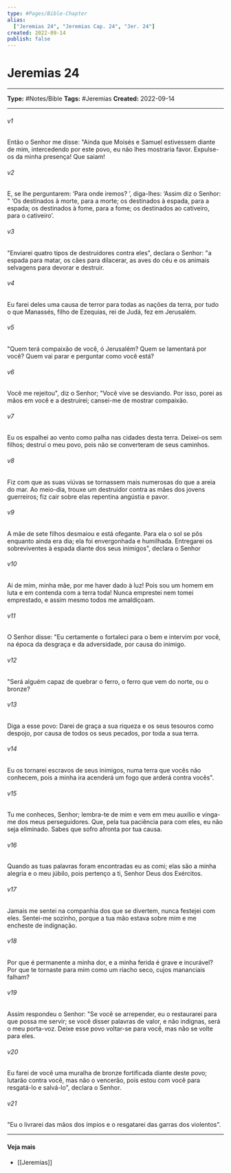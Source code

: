 ```yaml
---
type: #Pages/Bible-Chapter
alias:
  ["Jeremias 24", "Jeremias Cap. 24", "Jer. 24"]
created: 2022-09-14
publish: false
---
```


# Jeremias 24

---

**Type:** #Notes/Bible
**Tags:** #Jeremias
**Created:** 2022-09-14

---

###### v1
Então o Senhor me disse: "Ainda que Moisés e Samuel estivessem diante de mim, intercedendo por este povo, eu não lhes mostraria favor. Expulse-os da minha presença! Que saiam!
###### v2
E, se lhe perguntarem: ‘Para onde iremos? ’, diga-lhes: ‘Assim diz o Senhor: " ‘Os destinados à morte, para a morte; os destinados à espada, para a espada; os destinados à fome, para a fome; os destinados ao cativeiro, para o cativeiro’.
###### v3
"Enviarei quatro tipos de destruidores contra eles", declara o Senhor: "a espada para matar, os cães para dilacerar, as aves do céu e os animais selvagens para devorar e destruir.
###### v4
Eu farei deles uma causa de terror para todas as nações da terra, por tudo o que Manassés, filho de Ezequias, rei de Judá, fez em Jerusalém.
###### v5
"Quem terá compaixão de você, ó Jerusalém? Quem se lamentará por você? Quem vai parar e perguntar como você está?
###### v6
Você me rejeitou", diz o Senhor; "Você vive se desviando. Por isso, porei as mãos em você e a destruirei; cansei-me de mostrar compaixão.
###### v7
Eu os espalhei ao vento como palha nas cidades desta terra. Deixei-os sem filhos; destruí o meu povo, pois não se converteram de seus caminhos.
###### v8
Fiz com que as suas viúvas se tornassem mais numerosas do que a areia do mar. Ao meio-dia, trouxe um destruidor contra as mães dos jovens guerreiros; fiz cair sobre elas repentina angústia e pavor.
###### v9
A mãe de sete filhos desmaiou e está ofegante. Para ela o sol se pôs enquanto ainda era dia; ela foi envergonhada e humilhada. Entregarei os sobreviventes à espada diante dos seus inimigos", declara o Senhor
###### v10
Ai de mim, minha mãe, por me haver dado à luz! Pois sou um homem em luta e em contenda com a terra toda! Nunca emprestei nem tomei emprestado, e assim mesmo todos me amaldiçoam.
###### v11
O Senhor disse: "Eu certamente o fortaleci para o bem e intervim por você, na época da desgraça e da adversidade, por causa do inimigo.
###### v12
"Será alguém capaz de quebrar o ferro, o ferro que vem do norte, ou o bronze?
###### v13
Diga a esse povo: Darei de graça a sua riqueza e os seus tesouros como despojo, por causa de todos os seus pecados, por toda a sua terra.
###### v14
Eu os tornarei escravos de seus inimigos, numa terra que vocês não conhecem, pois a minha ira acenderá um fogo que arderá contra vocês".
###### v15
Tu me conheces, Senhor; lembra-te de mim e vem em meu auxílio e vinga-me dos meus perseguidores. Que, pela tua paciência para com eles, eu não seja eliminado. Sabes que sofro afronta por tua causa.
###### v16
Quando as tuas palavras foram encontradas eu as comi; elas são a minha alegria e o meu júbilo, pois pertenço a ti, Senhor Deus dos Exércitos.
###### v17
Jamais me sentei na companhia dos que se divertem, nunca festejei com eles. Sentei-me sozinho, porque a tua mão estava sobre mim e me encheste de indignação.
###### v18
Por que é permanente a minha dor, e a minha ferida é grave e incurável? Por que te tornaste para mim como um riacho seco, cujos mananciais falham?
###### v19
Assim respondeu o Senhor: "Se você se arrepender, eu o restaurarei para que possa me servir; se você disser palavras de valor, e não indignas, será o meu porta-voz. Deixe esse povo voltar-se para você, mas não se volte para eles.
###### v20
Eu farei de você uma muralha de bronze fortificada diante deste povo; lutarão contra você, mas não o vencerão, pois estou com você para resgatá-lo e salvá-lo", declara o Senhor.
###### v21
"Eu o livrarei das mãos dos ímpios e o resgatarei das garras dos violentos".


---

#### Veja mais

- [[Jeremias]]
